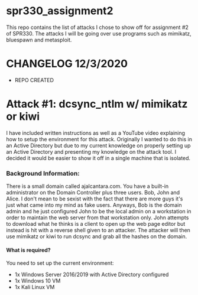 # spr330_assignment2
This repo contains the list of attacks I chose to show off for assignment #2 of SPR330. The attacks I will be going over use programs such as mimikatz, bluespawn and metasploit. 


# CHANGELOG 12/3/2020
- REPO CREATED

# Attack #1: dcsync_ntlm w/ mimikatz or kiwi
I have included written instructions as well as a YouTube video explaining how to setup the environment for this attack. Originally I wanted to do this in an Active Directory but due to my current knowledge on properly setting up an Active Directory and presenting my knowledge on the attack tool. I decided it would be easier to show it off in a single machine that is isolated. 

### Background Information:
There is a small domain called ajalcantara.com. You have a built-in administrator on the Domain Controller plus three users. Bob, John and Alice. I don't mean to be sexist with the fact that there are more guys it's just what came into my mind as fake users. Anyways, Bob is the domain admin and he just configured John to be the local admin on a workstation in order to maintain the web server from that workstation only. John attempts to download what he thinks is a client to open up the web page editor but instead is hit with a reverse shell given to an attacker. The attacker will then use mimikatz or kiwi to run dcsync and grab all the hashes on the domain. 

#### What is required?
You need to set up the current environment:
- 1x Windows Server 2016/2019 with Active Directory configured
- 1x Windows 10 VM 
- 1x Kali Linux VM 


